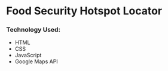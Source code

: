 # Food Security Hotspot Locator

### Technology Used:
   - HTML
   - CSS
   - JavaScript
   - Google Maps API


